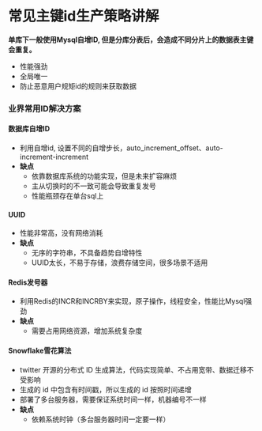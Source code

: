 

# 常见主键id生产策略讲解

**单库下一般使用Mysql自增ID, 但是分库分表后，会造成不同分片上的数据表主键会重复。**

 

- 性能强劲
- 全局唯一
- 防止恶意用户规矩id的规则来获取数据

 

### 业界常用ID解决方案

 

#### 数据库自增ID

 

- 利用自增id, 设置不同的自增步长，auto_increment_offset、auto-increment-increment
- **缺点**
  - 依靠数据库系统的功能实现，但是未来扩容麻烦
  - 主从切换时的不一致可能会导致重复发号
  - 性能瓶颈存在单台sql上

 

#### UUID

 

- 性能非常高，没有网络消耗
- **缺点**
  - 无序的字符串，不具备趋势自增特性
  - UUID太长，不易于存储，浪费存储空间，很多场景不适用

 

#### Redis发号器

 

- 利用Redis的INCR和INCRBY来实现，原子操作，线程安全，性能比Mysql强劲
- **缺点**
  - 需要占用网络资源，增加系统复杂度

 

#### Snowflake雪花算法

-  twitter 开源的分布式 ID 生成算法，代码实现简单、不占用宽带、数据迁移不受影响
- 生成的 id 中包含有时间戳，所以生成的 id 按照时间递增
- 部署了多台服务器，需要保证系统时间一样，机器编号不一样
- **缺点**
  - 依赖系统时钟（多台服务器时间一定要一样）